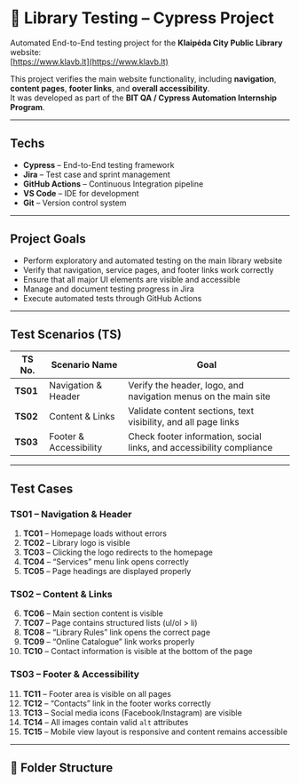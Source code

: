 # 📘 Library Testing – Cypress Project

Automated End-to-End testing project for the **Klaipėda City Public Library** website:  
 [https://www.klavb.lt](https://www.klavb.lt)

This project verifies the main website functionality, including **navigation**, **content pages**, **footer links**, and **overall accessibility**.  
It was developed as part of the **BIT QA / Cypress Automation Internship Program**.

---

## Techs
- **Cypress** – End-to-End testing framework  
- **Jira** – Test case and sprint management  
- **GitHub Actions** – Continuous Integration pipeline  
- **VS Code** – IDE for development  
- **Git** – Version control system

---

## Project Goals
- Perform exploratory and automated testing on the main library website  
- Verify that navigation, service pages, and footer links work correctly  
- Ensure that all major UI elements are visible and accessible  
- Manage and document testing progress in Jira  
- Execute automated tests through GitHub Actions

---

## Test Scenarios (TS)
| TS No.   | Scenario Name          | Goal                                                                 |
| -------- | ---------------------- | -------------------------------------------------------------------- |
| **TS01** | Navigation & Header    | Verify the header, logo, and navigation menus on the main site       |
| **TS02** | Content & Links        | Validate content sections, text visibility, and all page links       |
| **TS03** | Footer & Accessibility | Check footer information, social links, and accessibility compliance |

---

##  Test Cases

### TS01 – Navigation & Header
1. **TC01** – Homepage loads without errors  
2. **TC02** – Library logo is visible  
3. **TC03** – Clicking the logo redirects to the homepage  
4. **TC04** – “Services” menu link opens correctly  
5. **TC05** – Page headings are displayed properly  

###  TS02 – Content & Links
6. **TC06** – Main section content is visible  
7. **TC07** – Page contains structured lists (ul/ol > li)  
8. **TC08** – “Library Rules” link opens the correct page  
9. **TC09** – “Online Catalogue” link works properly  
10. **TC10** – Contact information is visible at the bottom of the page  

### TS03 – Footer & Accessibility
11. **TC11** – Footer area is visible on all pages  
12. **TC12** – “Contacts” link in the footer works correctly  
13. **TC13** – Social media icons (Facebook/Instagram) are visible  
14. **TC14** – All images contain valid `alt` attributes  
15. **TC15** – Mobile view layout is responsive and content remains accessible  

---

## 🧰 Folder Structure
